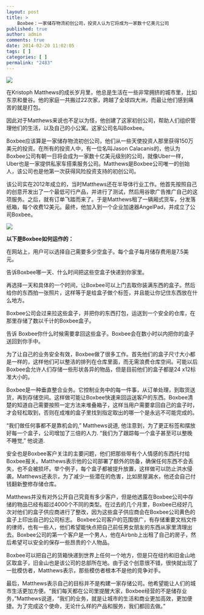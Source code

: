 ```yaml
---
layout: post
title: >
    Boxbee：一家储存物流初创公司，投资人认为它将成为一家数十亿美元公司
published: true
author: admin
comments: true
date: 2014-02-20 11:02:05
tags: [ ]
categories: [ ]
permalink: "2483"
---
```

![][1]

在Kristoph Matthews的成长岁月里，他总是生活在一些非常拥挤的城市里，比如东京和曼谷。他的家庭一共搬过22次家，跨越了全球四大洲，而最让他们感到痛苦的就是打包。

因此对于Matthews来说也不足以为怪，他创建了这家初创公司，帮助人们组织管理他们的生活，以及自己的小公寓。这家公司名叫Boxbee。

Boxbee应该算是一家储存物流初创公司，他们从一些天使投资人那里获得150万美元的投资。在所有的投资人中，有一位名叫Jason Calacanis的，他认为Boxbee公司有朝一日将会成为一家数十亿美元级别的公司，就像Uber一样，Uber也是一家提供私家车搭乘服务公司。Matthews是Boxbee公司唯一的创始人，该公司也是他第一次获得风险投资支持的初创公司。

该公司实在2012年成立的，当时Matthews还在半导体行业工作。他首先按照自己的创意开发出了一个最低可行产品，并进行了测试，然后用谷歌广告推广自己的这项服务。之后，就有订单飞踏而来了。于是Matthews租了一辆厢式货车，分发落纸箱，每个收费12美元。最终，他加入到一个企业加速器AngelPad，并成立了公司Boxbee。

![][2]

**以下是Boxbee如何运作的：**

在网站上，用户可以选择自己需要多少空盒子。每个盒子每月储存费用是7.5美元。

告诉Boxbee哪一天、什么时间把这些空盒子快递到你家里。

再选择一天和具体的一个时间，让Boxbee可以上门去取你装满东西的盒子。然后给你的东西拍一张照片，这样等于是给盒子做个标签，并且能让你记住东西放在什么地方。

Boxbee公司会过来拉这些盒子，并把你的东西打包，运送到一个安全的仓库，在那里存储了数以千计的Boxbee盒子。

告诉 Boxbee你什么时候需要拿回这些盒子。Boxbee会在数小时以内把你的盒子送回到你手中。

为了让自己的业务安全有效，Boxbee做了很多工作。首先他们的盒子尺寸大小都是一样的，这样他们可以整洁的排列在仓库里面，而无需浪费仓库空间。可能以后Boxbee会允许人们存储一些形状各异的物品，但是目前他们的盒子都是24 x12标准大小的。

Boxbee是一种垂直整合业务。它控制业务中的每一件事，从订单处理，到取货送货，再到存储空间。这样做可能让Boxbee快速来回运送客户的东西。Boxbee清楚的知道自己需要按照一定方法来堆叠箱子，这样当用户需要拿回自己的盒子时，才会轻松取到，否则在成堆的盒子里找到指定取出的哪一个是永远不可能完成的。

&#8220;我们做任何事都不是靠机会的,&#8221; Matthews说道, 他注意到，为了更正标签和摆放好每一个盒子，公司增加了三倍的人力. &#8220;我们为了跟踪每一个盒子甚至可以整晚不睡觉,&#8221; 他说道.

安全也是Boxbee客户关注的主要问题，他们把那些带有个人情感的东西托付给Boxbee报关。Matthews表示他的公司部署了额外的防备，确保任何东西不会丢失，也不会被损坏。举个例子，每个盒子都被提升放置，这样做可以防止洪水侵袭。Matthews还表示，为了减少一些潜在的危害，比如房屋漏水，他还会自己付钱翻新整修存储仓库。

Matthews并没有对外公开自己究竟有多少客户，但是他透露在Boxbee公司中存储的物品已经有超过4000个不同的类型。在过去的几个月里，Boxbee已经好几次对他们的盒子供应商进行了整改，因为这些盒子供应商会在Boxbee公司黄色的盒子上印出自己的公司标志。 Boxbee公司客户的范围很广，有存储重要文档文件的律师，也有一些人，他们希望能快点把自己前任男女朋友的东西从家里清理出去。Boxbee公司的第一个客户是一个男人，他在Airbnb上出租了自己的房子，然后希望可以安全的保存一些昂贵的个人物品。

Boxbee可以把自己的货箱快递到世界上任何一个地方，但是只在纽约和旧金山地区取盒子，旧金山也是该公司的总部所在地。由于这个创意很不错，很快就出现了一批模仿者，Matthews表示，那些模仿者根本不是他的竞争对手。

最后，Matthews表示自己的目标并不是构建一家存储公司。他希望能让人们的城市生活更加方便。“我们每天都在公司里提醒大家，Boxbee经营的不是储存业务，”Matthews说道，“我们的业务，就是让城市的生活和商业更加高效，更加便捷。为了完成这个使命，无论什么样的产品和服务，我们都回去做。”

 [1]: http://yongz.com/yz/wp-content/uploads/2014/04/6d2f53e6da3b6b9fdfcdfd2d83acdb3c.jpg
 [2]: http://yongz.com/yz/wp-content/uploads/2014/04/e45db804e4d196afc886d5c3e5e8dc0c.jpg